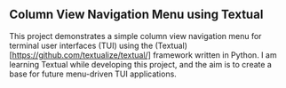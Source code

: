 ## Column View Navigation Menu using Textual

This project demonstrates a simple column view navigation menu for terminal user interfaces (TUI) using the (Textual)[https://github.com/textualize/textual/] framework written in Python. I am learning Textual while developing this project, and the aim is to create a base for future menu-driven TUI applications.
